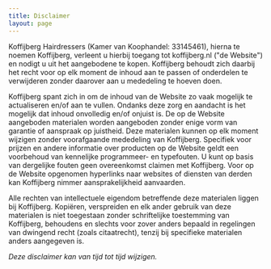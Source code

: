 ```yaml
---
title: Disclaimer
layout: page
---
```


Koffijberg Hairdressers (Kamer van Koophandel: 33145461), hierna te noemen Koffijberg, verleent u hierbij toegang tot koffijberg.nl ("de Website") en nodigt u uit het aangebodene te kopen. Koffijberg behoudt zich daarbij het recht voor op elk moment de inhoud aan te passen of onderdelen te verwijderen zonder daarover aan u mededeling te hoeven doen.

Koffijberg spant zich in om de inhoud van de Website zo vaak mogelijk te actualiseren en/of aan te vullen. Ondanks deze zorg en aandacht is het mogelijk dat inhoud onvolledig en/of onjuist is. De op de Website aangeboden materialen worden aangeboden zonder enige vorm van garantie of aanspraak op juistheid. Deze materialen kunnen op elk moment wijzigen zonder voorafgaande mededeling van Koffijberg. Specifiek voor prijzen en andere informatie over producten op de Website geldt een voorbehoud van kennelijke programmeer- en typefouten. U kunt op basis van dergelijke fouten geen overeenkomst claimen met Koffijberg. Voor op de Website opgenomen hyperlinks naar websites of diensten van derden kan Koffijberg nimmer aansprakelijkheid aanvaarden.

Alle rechten van intellectuele eigendom betreffende deze materialen liggen bij Koffijberg. Kopi&euml;ren, verspreiden en elk ander gebruik van deze materialen is niet toegestaan zonder schriftelijke toestemming van Koffijberg, behoudens en slechts voor zover anders bepaald in regelingen van dwingend recht (zoals citaatrecht), tenzij bij specifieke materialen anders aangegeven is.

*Deze disclaimer kan van tijd tot tijd wijzigen.*